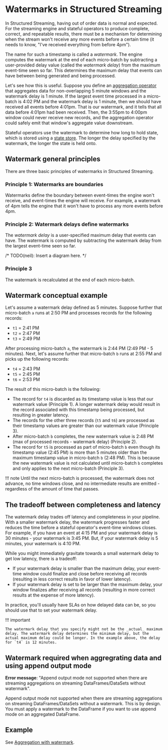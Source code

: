 # Watermarks in Structured Streaming

In Structured Streaming, having out of order data is normal and expected. For the streaming engine and stateful operators to produce complete, correct, and repeatable results, there must be a mechanism for determining when the stream won't receive any more events before a certain time (it needs to know, "I've received everything from before 4pm").

The name for such a timestamp is called a _watermark_. The engine computes the watermark at the end of each micro-batch by subtracting a user-provided delay value (called the _watermark delay_) from the maximum event-time seen so far. This determines the maximum delay that events can have between being generated and being processed.

Let's see how this is useful. Suppose you define an [aggregation operator](../stateful/aggregation.md) that aggregates data for non-overlapping 5 minute windows and the watermark delay is 1 minute. If the largest event time processed in a micro-batch is 4:02 PM and the watermark delay is 1 minute, then we should have received all events before 4:01pm. That is our watermark, and it tells that all data before 4:01pm had been received. Then, the 3:55pm to 4:00pm window could never receive new records, and the aggregation operator could safely emit that window's aggregate value downstream.

Stateful operators use the watermark to determine how long to hold state, which is stored using a [state store](../stream_options/state_stores.md). The longer the delay specified by the watermark, the longer the state is held onto.

## Watermark general principles

There are three basic principles of watermarks in Structured Streaming.

### Principle 1: Watermarks are boundaries

Watermarks define the boundary between event-times the engine won't receive, and event-times the engine will receive. For example, a watermark of 4pm tells the engine that it won't have to process any more events before 4pm.

<!-- TODO(neil): Insert a diagram here. -->

### Principle 2: Watermark delays define watermarks

The _watermark delay_ is a user-specified maximum delay that events can have. The watermark is computed by subtracting the watermark delay from the largest event-time seen so far.

/* TODO(neil): Insert a diagram here. */

 ### Principle 3 

The watermark is recalculated at the end of each micro-batch.

## Watermark conceptual example

Let's assume a watermark delay defined as 5 minutes. Suppose further that micro-batch `a` runs at 2:50 PM and processes records for the following records:

- `t1` = 2:41 PM
- `t2` = 2:47 PM
- `t3` = 2:49 PM

After processing micro-batch `a`, the watermark is 2:44 PM (2:49 PM - 5 minutes). Next, let's assume further that micro-batch `b` runs at 2:55 PM and picks up the following records:

- `t4` = 2:43 PM
- `t5` = 2:45 PM
- `t6` = 2:53 PM

The result of this micro-batch is the following:

- The record for `t4` is discarded as its timestamp value is less that our watermark value (Principle 1). A longer watermark delay would result in the record associated with this timestamp being processed, but resulting in greater latency.
- The records for the other three records (`t5` and `t6`) are processed as their timestamp values are greater than our watermark value (Principle 3).
- After micro-batch `b` completes, the new watermark value is 2:48 PM (max of processed records - watermark delay) (Principle 2).
- The record for `t5` is processed as part of micro-batch `b` even though its timestamp value (2:45 PM) is more than 5 minutes older than the maximum timestamp value in micro-batch `b` (2:48 PM). This is because the new watermark value is not calculated until micro-batch `b` completes and only applies to the next micro-batch (Principle 3). 

!!! note
    Until the next micro-batch is processed, the watermark does not advance, no time windows close, and no intermediate results are emitted - regardless of the amount of time that passes.

## The tradeoff between completeness and latency

The watermark delay trades off latency and completeness in your pipeline. With a smaller watermark delay, the watermark progresses faster and reduces the time before a stateful operator's event-time windows closes. For example, if you have an event at 4:15 PM and your watermark delay is 30 minutes - your watermark is 3:45 PM. But, if your watermark delay is 5 minutes, your watermark is 4:10 PM.

While you might immediately gravitate towards a small watermark delay to get low latency, there is a tradeoff:

- If your watermark delay is smaller than the maximum delay, your event-time window could finalize and close before receiving all records (resulting in less correct results in favor of lower latency). 
- If your watermark delay is set to be larger than the maximum delay, your window finalizes after receiving all records (resulting in more correct results at the expense of more latency). 

In practice, you'll usually have SLAs on how delayed data can be, so you should use that to set your watermark delay.

!!! important

    The watermark delay that you specify might not be the _actual_ maximum delay. The watermark delay determines the minimum delay, but the actual maximum delay could be longer. In the example above, the delay for `t4` is 12 minutes.

## Watermark required when aggregrating data and using append output mode

**Error message**: "Append output mode not supported when there are streaming aggregations on streaming DataFrames/DataSets without watermark".

Append output mode not supported when there are streaming aggregations on streaming DataFrames/DataSets without a watermark. This is by design. You must apply a watermark to the DataFrame if you want to use append mode on an aggregated DataFrame.

## Example

See [Aggregation with watermark](../../examples/aggregation-with-watermark.md).
